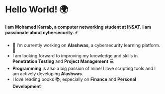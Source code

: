 # Hello World! 🌍

#### I am **Mohamed Karrab**, a computer networking student at INSAT. I am passionate about cybersecurity. ⚡

- 🔭 I’m currently working on **Alashwas**, a cybersecurity learning platform. 🎯
- I am looking forward to improving my knowledge and skills in **Penetration Testing** and **Project Management** 💻
- **Programming** is also a big passion of mine! I love scripting tools and I am actively developing **Alashwas**.
- I love reading books 📚, especially on **Finance** and **Personal Development** 
